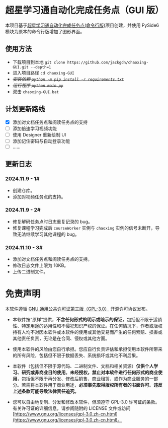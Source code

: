 # 超星学习通自动化完成任务点（GUI 版）

本项目基于[超星学习通自动化完成任务点(命令行版)](https://github.com/Samueli924/chaoxing)项目创建，并使用 PySide6 模块为原本的命令行版增加了图形界面。

## 使用方法

* 下载项目到本地 `git clone https://github.com/jackgdn/chaoxing-GUI.git --depth=1`
* 进入项目路径 `cd chaoxing-GUI`
* *~~安装依赖 `python -m pip install -r requirements.txt`~~*
* *~~运行程序 `python main.py`~~*
* 双击 `chaoxing-GUI.bat`

## 计划更新路线

+ [x] 添加对文档任务点和阅读任务点的支持
+ [ ] 添加倍速学习视频功能
+ [ ] 使用 Designer 重新绘制 UI
+ [ ] 添加记住密码与自动登录功能
+ [ ] ……

## 更新日志

### 2024.11.9 - 1#

- 创建仓库。
- 添加对视频任务点的支持。

### 2024.11.9 - 2#

- 修复解码任务点时日志重复记录的 bug。
- 修复课程学习完成后 `courseWorker` 实例与 `chaoxing` 实例的信号未断开，导致无法继续学习其他课程的 bug。

### 2024.11.10 - 3#

- 添加对文档任务点和阅读任务点的支持。
- 修改日志文件上限为 10KB。
- 上传二进制文件。

# 免责声明

本软件遵循 [GNU 通用公共许可证第三版（GPL-3.0）](https://www.gnu.org/licenses/gpl-3.0.zh-cn.html) 开源许可协议发布。

* 本软件按“原样”提供，**不含任何形式的明示或暗示的保证**，包括但不限于适销性、特定用途的适用性和不侵犯知识产权的保证。在任何情况下，作者或版权持有人均不对因本软件或本软件的使用或其他交易而产生的任何索赔、损害或其他责任负责，无论是在合同、侵权或其他方面。

* 使用本软件的风险由您自行承担。您应自行负责评估和承担使用本软件所带来的所有风险，包括但不限于数据丢失、系统损坏或其他不利后果。

* 本软件（包括但不限于源代码、二进制文件、文档和相关资源）**仅供个人学习、研究或非商业目的使用**。**未经授权，禁止对本软件进行任何形式的商业使用**，包括但不限于再分发、修改后销售、商业租赁、或作为商业服务的一部分。若需将本软件用于商业用途，**必须事先取得版权所有者的书面许可**。**违反上述条款可能导致法律责任追究。**

* 您可以自由地复制、分发和修改本软件，但须遵守 GPL-3.0 许可证的条款。有关许可证的详细信息，请参阅随附的 LICENSE 文件或访问 [https://www.gnu.org/licenses/gpl-3.0.zh-cn.html](https://www.gnu.org/licenses/gpl-3.0.zh-cn.html)。
